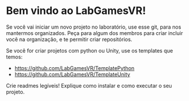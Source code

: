 # Bem vindo ao LabGamesVR!
Se você vai iniciar um novo projeto no laboratório, use esse git, para nos mantermos organizados. Peça para algum dos membros para criar incluir você na organização, e te permitir criar repositórios.

Se você for criar projetos com python ou Unity, use os templates que temos:

 - https://github.com/LabGamesVR/TemplatePython
 - https://github.com/LabGamesVR/TemplateUnity

Crie readmes legíveis! Explique como instalar e como executar o seu projeto.
   
